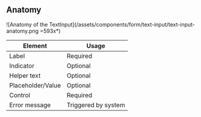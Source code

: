 ## Anatomy

![Anatomy of the TextInput](/assets/components/form/text-input/text-input-anatomy.png =593x*)

| Element           | Usage                                                       |
|-------------------|-------------------------------------------------------------|
| Label             | Required                                                    |
| Indicator         | Optional                                                    |
| Helper text       | Optional                                                    |
| Placeholder/Value | Optional                                                    |
| Control           | Required                                                    |
| Error message     | Triggered by system                                         |
